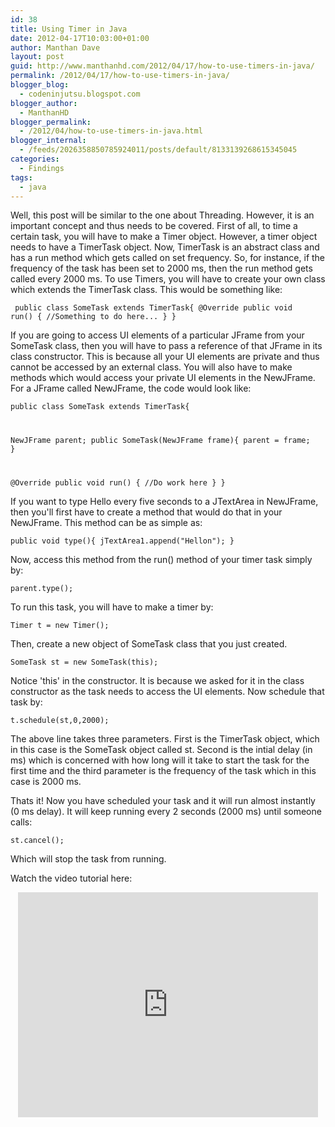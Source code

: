 ```yaml
---
id: 38
title: Using Timer in Java
date: 2012-04-17T10:03:00+01:00
author: Manthan Dave
layout: post
guid: http://www.manthanhd.com/2012/04/17/how-to-use-timers-in-java/
permalink: /2012/04/17/how-to-use-timers-in-java/
blogger_blog:
  - codeninjutsu.blogspot.com
blogger_author:
  - ManthanHD
blogger_permalink:
  - /2012/04/how-to-use-timers-in-java.html
blogger_internal:
  - /feeds/2026358850785924011/posts/default/8133139268615345045
categories:
  - Findings
tags:
  - java
---
```

Well, this post will be similar to the one about Threading. However, it is an important concept and thus needs to be covered. First of all, to time a certain task, you will have to make a Timer object. However, a timer object needs to have a TimerTask object. Now, TimerTask is an abstract class and has a run method which gets called on set frequency. So, for instance, if the frequency of the task has been set to 2000 ms, then the run method gets called every 2000 ms. To use Timers, you will have to create your own class which extends the TimerTask class. This would be something like:

<code> public class SomeTask extends TimerTask{
@Override
public void run() {
//Something to do here...
}
}</code>

If you are going to access UI elements of a particular JFrame from your SomeTask class, then you will have to pass a reference of that JFrame in its class constructor. This is because all your UI elements are private and thus cannot be accessed by an external class. You will also have to make methods which would access your private UI elements in the NewJFrame. For a JFrame called NewJFrame, the code would look like:

<code>public class SomeTask extends TimerTask{

NewJFrame parent;
public SomeTask(NewJFrame frame){
parent = frame;
}

@Override
public void run() {
//Do work here
}
}</code>

If you want to type Hello every five seconds to a JTextArea in NewJFrame, then you'll first have to create a method that would do that in your NewJFrame. This method can be as simple as:

<code>public void type(){
jTextArea1.append("Hellon");
}</code>

Now, access this method from the run() method of your timer task simply by:

<code>parent.type();</code>

To run this task, you will have to make a timer by:

<code>Timer t = new Timer();</code>

Then, create a new object of SomeTask class that you just created.

<code>SomeTask st = new SomeTask(this);</code>

Notice 'this' in the constructor. It is because we asked for it in the class constructor as the task needs to access the UI elements. Now schedule that task by:

<code>t.schedule(st,0,2000);</code>

The above line takes three parameters. First is the TimerTask object, which in this case is the SomeTask object called st. Second is the intial delay (in ms) which is concerned with how long will it take to start the task for the first time and the third parameter is the frequency of the task which in this case is 2000 ms.

Thats it! Now you have scheduled your task and it will run almost instantly (0 ms delay). It will keep running every 2 seconds (2000 ms) until someone calls:

<code>st.cancel();</code>

Which will stop the task from running.

Watch the video tutorial here:

<center><iframe width="480" height="360" allowfullscreen="allowfullscreen" frameborder="0" src="http://www.youtube.com/embed/-loYJQsE3TY"></iframe></center>